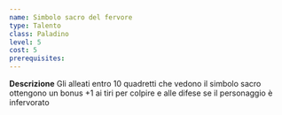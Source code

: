 ```yaml
---
name: Simbolo sacro del fervore
type: Talento
class: Paladino
level: 5
cost: 5
prerequisites: 
---
```


**Descrizione**
Gli alleati entro 10 quadretti che vedono il simbolo sacro ottengono un bonus +1
ai tiri per colpire e alle difese se il personaggio è infervorato